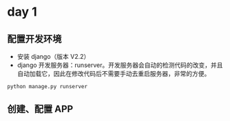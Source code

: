 # day 1 

## 配置开发环境

- 安装 django（版本 V2.2）
- django 开发服务器：runserver。开发服务器会自动的检测代码的改变，并且自动加载它，因此在修改代码后不需要手动去重启服务器，非常的方便。

```python manage.py runserver```

## 创建、配置 APP



